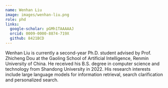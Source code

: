 ```yaml
---
name: Wenhan Liu
image: images/wenhan-liu.png
role: phd
links:
  google-scholar: pGMh1TAAAAAJ
  orcid: 0009-0000-8874-719X
  github: 8421BCD
---
```


Wenhan Liu is currently a second-year Ph.D. student advised by Prof. Zhicheng Dou at the Gaoling School of Artificial Intelligence, Renmin University of China. He received his B.S. degree in computer science and technology from Shandong University in 2022. His research interests include large language models for information retrieval, search clarification and personalized search.